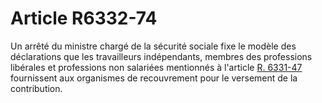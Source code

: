 # Article R6332-74

  
Un arrêté du ministre chargé de la sécurité sociale fixe le modèle des déclarations que les travailleurs indépendants, membres des professions libérales et professions non salariées mentionnés à l'article [R. 6331-47][1] fournissent aux organismes de recouvrement pour le versement de la contribution.

 [1]: /affichCodeArticle.do?cidTexte=LEGITEXT000006072050&idArticle=LEGIARTI000018498478&dateTexte=&categorieLien=cid